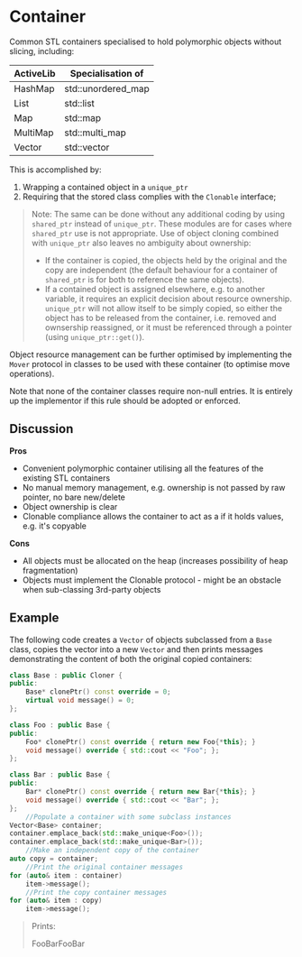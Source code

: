 
# Container

Common STL containers specialised to hold polymorphic objects without slicing, including:

| ActiveLib | Specialisation of |
| --- | --- |
| HashMap | std::unordered_map |
| List | std::list |
| Map | std::map |
| MultiMap | std::multi_map |
| Vector | std::vector |

This is accomplished by:

1. Wrapping a contained object in a `unique_ptr`
2. Requiring that the stored class complies with the `Clonable` interface;

> Note: The same can be done without any additional coding by using `shared_ptr` instead of `unique_ptr`. These modules are for cases where `shared_ptr` use is not appropriate. Use of object cloning combined with `unique_ptr` also leaves no ambiguity about ownership:
> - If the container is copied, the objects held by the original and the copy are independent (the default behaviour for a container of `shared_ptr` is for both to reference the same objects).
> - If a contained object is assigned elsewhere, e.g. to another variable, it requires an explicit decision about resource ownership. `unique_ptr` will not allow itself to be simply copied, so either the object has to be released from the container, i.e. removed and ownsership reassigned, or it must be referenced through a pointer (using `unique_ptr::get()`).

Object resource management can be further optimised by implementing the `Mover` protocol in classes to be used with these container (to optimise move operations).

Note that none of the container classes require non-null entries. It is entirely up the implementor if this rule should be adopted or enforced.

## Discussion

**Pros**
- Convenient polymorphic container utilising all the features of the existing STL containers
- No manual memory management, e.g. ownership is not passed by raw pointer, no bare new/delete
- Object ownership is clear
- Clonable compliance allows the container to act as a if it holds values, e.g. it's copyable

**Cons**
- All objects must be allocated on the heap (increases possibility of heap fragmentation)
- Objects must implement the Clonable protocol - might be an obstacle when sub-classing 3rd-party objects

## Example

The following code creates a `Vector` of objects subclassed from a `Base` class, copies the vector into a new `Vector` and then prints messages demonstrating the content of both the original copied containers:

```Cpp
class Base : public Cloner {
public:
	Base* clonePtr() const override = 0;
	virtual void message() = 0;
};

class Foo : public Base {
public:
	Foo* clonePtr() const override { return new Foo{*this}; }
	void message() override { std::cout << "Foo"; };
};

class Bar : public Base {
public:
	Bar* clonePtr() const override { return new Bar{*this}; }
	void message() override { std::cout << "Bar"; };
};
	//Populate a container with some subclass instances
Vector<Base> container;
container.emplace_back(std::make_unique<Foo>());
container.emplace_back(std::make_unique<Bar>());
	//Make an independent copy of the container
auto copy = container;
	//Print the original container messages
for (auto& item : container)
	item->message();
	//Print the copy container messages
for (auto& item : copy)
	item->message();
```

> Prints:
> 
> 	FooBarFooBar  

